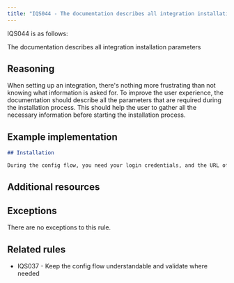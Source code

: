 ```yaml
---
title: "IQS044 - The documentation describes all integration installation parameters"
---
```


IQS044 is as follows:

The documentation describes all integration installation parameters

## Reasoning

When setting up an integration, there's nothing more frustrating than not knowing what information is asked for.
To improve the user experience, the documentation should describe all the parameters that are required during the installation process.
This should help the user to gather all the necessary information before starting the installation process.

## Example implementation

```markdown
## Installation

During the config flow, you need your login credentials, and the URL of your instance.
```

## Additional resources


## Exceptions

There are no exceptions to this rule.

## Related rules

- IQS037 - Keep the config flow understandable and validate where needed